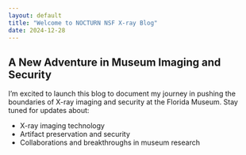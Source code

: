 ```yaml
---
layout: default
title: "Welcome to NOCTURN NSF X-ray Blog"
date: 2024-12-28
---
```


## A New Adventure in Museum Imaging and Security

I’m excited to launch this blog to document my journey in pushing the boundaries of X-ray imaging and security at the Florida Museum. Stay tuned for updates about:

- X-ray imaging technology
- Artifact preservation and security
- Collaborations and breakthroughs in museum research
